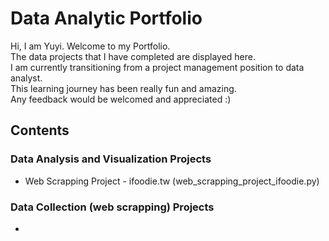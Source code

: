 # Data Analytic Portfolio
Hi, I am Yuyi.  Welcome to my Portfolio. <br>
The data projects that I have completed are displayed here. <br>
I am currently transitioning from a project management position to data analyst. <br>
This learning journey has been really fun and amazing. <br>
Any feedback would be welcomed and appreciated :) <br>


## Contents
### Data Analysis and Visualization Projects
- Web Scrapping Project - ifoodie.tw (web_scrapping_project_ifoodie.py) <br>

### Data Collection (web scrapping) Projects
- 
